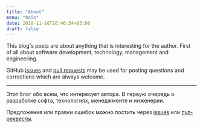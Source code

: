 ```yaml
---
title: "About"
menu: "main"
date: 2018-11-16T16:46:54+03:00
draft: false
---
```


This blog's posts are about anything that is interesting for the author. First of all about
software development, technology, management and engineering.

GitHub [issues](https://github.com/dmial/wit-bit-site-content/issues) and [pull requests](https://github.com/dmial/wit-bit-site-content/tree/master/post) may be used for posting questions and corrections which are always welcome.

---

Этот блог обо всем, что интересует автора. В первую очередь о разработке софта, технологиях, менеджменте и инженерии.

Предложения или правки ошибок можно постить через [issues](https://github.com/dmial/wit-bit-site-content/issues) или [пул-реквесты](https://github.com/dmial/wit-bit-site-content/tree/master/post).